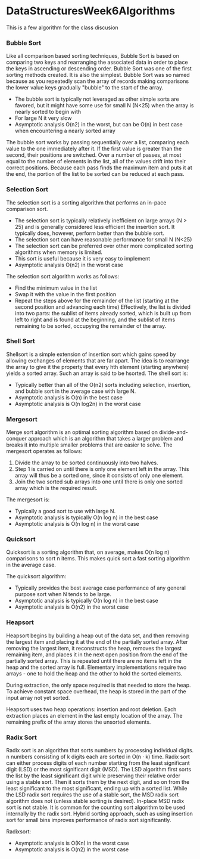 # DataStructuresWeek6Algorithms
This is a few algorithm for the class discusion

### Bubble Sort

Like all comparison based sorting techniques, Bubble Sort is based on comparing two keys and rearranging the associated data in order to place the keys in ascending or descending order. Bubble Sort was one of the first sorting methods created. It is also the simplest. Bubble Sort was so named because as you repeatedly scan the array of records making comparisons the lower value keys gradually "bubble" to the start of the array.

- The bubble sort is typically not leveraged as other simple sorts are favored, but it might have some use for small N (N<25) when the array is nearly sorted to begin with
- For large N it very slow
- Asymptotic analysis O(n2) in the worst, but can be O(n) in best case when encountering a nearly sorted array

The bubble sort works by passing sequentially over a list, comparing each value to the one immediately after it. If the first value is greater than the second, their positions are switched. Over a number of passes, at most equal to the number of elements in the list, all of the values drift into their correct positions. Because each pass finds the maximum item and puts it at the end, the portion of the list to be sorted can be reduced at each pass.

### Selection Sort

The selection sort is a sorting algorithm that performs an in-pace comparison sort.

- The selection sort is typically relatively inefficient on large arrays (N > 25) and is generally considered less efficient the insertion sort. It typically does, however, perform better than the bubble sort.
- The selection sort can have reasonable performance for small N (N<25)
- The selection sort can be preferred over other more complicated sorting algorithms when memory is limited.
- This sort is useful because it is very easy to implement
- Asymptotic analysis O(n2) in the worst case

The selection sort algorithm works as follows:

- Find the minimum value in the list
- Swap it with the value in the first position
- Repeat the steps above for the remainder of the list (starting at the second position and advancing each time) Effectively, the list is divided into two parts: the sublist of items already sorted, which is built up from left to right and is found at the beginning, and the sublist of items remaining to be sorted, occupying the remainder of the array.

### Shell Sort 
Shellsort is a simple extension of insertion sort which gains speed by allowing exchanges of elements that are far apart. The idea is to rearrange the array to give it the property that every hth element (starting anywhere) yields a sorted array. Such an array is said to be hsorted. The shell sort is:

- Typically better than all of the O(n2) sorts including selection, insertion, and bubble sort in the average case with large N.
- Asymptotic analysis is O(n) in the best case
- Asymptotic analysis is O(n log2n) in the worst case

### Mergesort

Merge sort algorithm is an optimal sorting algorithm based on divide-and-conquer approach which is an algorithm that takes a larger problem and breaks it into multiple smaller problems that are easier to solve. The mergesort operates as follows:

1. Divide the array to be sorted continuously into two halves.
2. Step 1 is carried on until there is only one element left in the array. This array will thus be a sorted one, since it consists of only one element.
3. Join the two sorted sub arrays into one until there is only one sorted array which is the required result.

The mergesort is:

- Typically a good sort to use with large N.
- Asymptotic analysis is typically O(n log n) in the best case
- Asymptotic analysis is O(n log n) in the worst case

### Quicksort

Quicksort is a sorting algorithm that, on average, makes O(n log n) comparisons to sort n items. This makes quick sort a fast sorting algorithm in the average case.

The quicksort algorithm:

- Typically provides the best average case performance of any general purpose sort when N tends to be large.
- Asymptotic analysis is typically O(n log n) in the best case
- Asymptotic analysis is O(n2) in the worst case

### Heapsort

Heapsort begins by building a heap out of the data set, and then removing the largest item and placing it at the end of the partially sorted array. After removing the largest item, it reconstructs the heap, removes the largest remaining item, and places it in the next open position from the end of the partially sorted array. This is repeated until there are no items left in the heap and the sorted array is full. Elementary implementations require two arrays - one to hold the heap and the other to hold the sorted elements.

During extraction, the only space required is that needed to store the heap. To achieve constant space overhead, the heap is stored in the part of the input array not yet sorted.

Heapsort uses two heap operations: insertion and root deletion. Each extraction places an element in the last empty location of the array. The remaining prefix of the array stores the unsorted elements.

### Radix Sort

Radix sort is an algorithm that sorts numbers by processing individual digits. n numbers consisting of k digits each are sorted in O(n · k) time. Radix sort can either process digits of each number starting from the least significant digit (LSD) or the most significant digit (MSD). The LSD algorithm first sorts the list by the least significant digit while preserving their relative order using a stable sort. Then it sorts them by the next digit, and so on from the least significant to the most significant, ending up with a sorted list. While the LSD radix sort requires the use of a stable sort, the MSD radix sort algorithm does not (unless stable sorting is desired). In-place MSD radix sort is not stable. It is common for the counting sort algorithm to be used internally by the radix sort. Hybrid sorting approach, such as using insertion sort for small bins improves performance of radix sort significantly.

Radixsort:

- Asymptotic analysis is O(Kn) in the worst case
- Asymptotic analysis is O(n2) in the worst case
